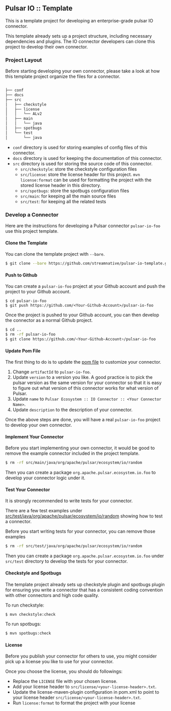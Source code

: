 ## Pulsar IO :: Template

This is a template project for developing an enterprise-grade
pulsar IO connector.

This template already sets up a project structure, including
necessary dependencies and plugins. The IO connector developers
can clone this project to develop their own connector.

### Project Layout

Before starting developing your own connector, please take a look at
how this template project organize the files for a connector.

```bash

├── conf
├── docs
├── src
│   ├── checkstyle
│   ├── license
│   │   └── ALv2
│   ├── main
│   │   └── java
│   ├── spotbugs
│   └── test
│       └── java

```

- `conf` directory is used for storing examples of config files of this connector.
- `docs` directory is used for keeping the documentation of this connector.
- `src` directory is used for storing the source code of this connector.
  - `src/checkstyle`: store the checkstyle configuration files
  - `src/license`: store the license header for this project. `mvn license:format` can
    be used for formatting the project with the stored license header in this directory.
  - `src/spotbugs`: store the spotbugs configuration files
  - `src/main`: for keeping all the main source files
  - `src/test`: for keeping all the related tests

### Develop a Connector

Here are the instructions for developing a Pulsar connector `pulsar-io-foo`
use this project template.

#### Clone the Template

You can clone the template project with `--bare`.

```bash
$ git clone --bare https://github.com/streamnative/pulsar-io-template.git pulsar-io-foo
```

#### Push to Github

You can create a `pulsar-io-foo` project at your Github account and push the project to your
Github account.

```
$ cd pulsar-io-foo
$ git push https://github.com/<Your-Github-Account>/pulsar-io-foo
```

Once the project is pushed to your Github account, you can then develop the connector as
a normal Github project.

```bash
$ cd ..
$ rm -rf pulsar-io-foo
$ git clone https://github.com/<Your-Github-Account>/pulsar-io-foo
```

#### Update Pom File

The first thing to do is to update the [pom file](pom.xml) to customize your connector.

1. Change `artifactId` to `pulsar-io-foo`.
2. Update `version` to a version you like. A good practice is to pick the pulsar version
   as the same version for your connector so that it is easy to figure out what version of
   this connector works for what version of Pulsar.
3. Update `name` to `Pulsar Ecosystem :: IO Connector :: <Your Connector Name>`.
4. Update `description` to the description of your connector.

Once the above steps are done, you will have a real `pulsar-io-foo` project to develop
your own connector.

#### Implement Your Connector

Before you start implementing your own connector, it would be good to remove the example
connector included in the project template.

```bash
$ rm -rf src/main/java/org/apache/pulsar/ecosystem/io/random
```

Then you can create a package `org.apache.pulsar.ecosystem.io.foo` to develop your connector
logic under it.

#### Test Your Connector

It is strongly recommended to write tests for your connector.

There are a few test examples under
[src/test/java/org/apache/pulsar/ecosystem/io/random](src/test/java/org/apache/pulsar/ecosystem/io/random)
showing how to test a connector.

Before you start writing tests for your connector, you can remove those examples

```bash
$ rm -rf src/test/java/org/apache/pulsar/ecosystem/io/random
```

Then you can create a package `org.apache.pulsar.ecosystem.io.foo` under `src/test` directory
to develop the tests for your connector.

#### Checkstyle and Spotbugs

The template project already sets up checkstyle plugin and spotbugs plugin for ensuring you
write a connector that has a consistent coding convention with other connectors and high code
quality.

To run checkstyle:

```bash
$ mvn checkstyle:check
```

To run spotbugs:

```bash
$ mvn spotbugs:check
```

#### License

Before you publish your connector for others to use, you might consider pick up a license
you like to use for your connector.

Once you choose the license, you should do followings:

- Replace the `LICENSE` file with your chosen license.
- Add your license header to `src/license/<your-license-header>.txt`.
- Update the license-maven-plugin configuration in pom.xml to point to your license header
  `src/license/<your-license-header>.txt`.
- Run `license:format` to format the project with your license











